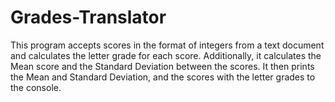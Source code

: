 # Grades-Translator

This program accepts scores in the format of integers from a text document and calculates the letter grade for each score. 
Additionally, it calculates the Mean score and the Standard Deviation between the scores. 
It then prints the Mean and Standard Deviation, and the scores with the letter grades to the console.
